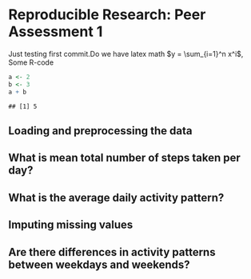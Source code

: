 # Reproducible Research: Peer Assessment 1
Just testing first commit.Do we have latex math $y = \sum_{i=1}^n x^i$, Some R-code 


```r
a <- 2
b <- 3
a + b
```

```
## [1] 5
```

## Loading and preprocessing the data



## What is mean total number of steps taken per day?



## What is the average daily activity pattern?



## Imputing missing values



## Are there differences in activity patterns between weekdays and weekends?
